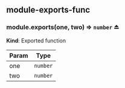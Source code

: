 <a name="module_module-exports-func"></a>
## module-exports-func
<a name="exp_module_module-exports-func--module.exports"></a>
### module.exports(one, two) ⇒ <code>number</code> ⏏
**Kind**: Exported function  

| Param | Type |
| --- | --- |
| one | <code>number</code> | 
| two | <code>number</code> | 

